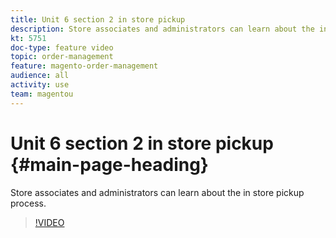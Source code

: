 ```yaml
---
title: Unit 6 section 2 in store pickup
description: Store associates and administrators can learn about the in store pickup process.
kt: 5751
doc-type: feature video
topic: order-management
feature: magento-order-management
audience: all
activity: use
team: magentou
---
```


# Unit 6 section 2 in store pickup {#main-page-heading}

Store associates and administrators can learn about the in store pickup process.

>[!VIDEO](https://video.tv.adobe.com/v/35972?quality=12&learn=on)